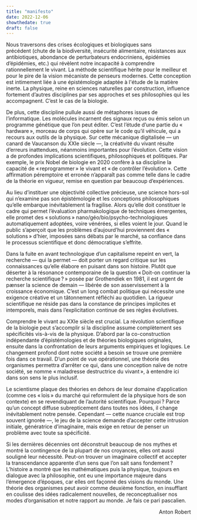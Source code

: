 ```yaml
---
title: "manifesto"
date: 2022-12-06
showthedate: true
draft: false
---
```


Nous traversons des crises écologiques et biologiques sans précédent (chute de la biodiversité, insécurité alimentaire, résistances aux antibiotiques, abondance de perturbateurs endocriniens, épidémies d’épidémies, etc.) qui révèlent notre incapacité à comprendre rationnellement le vivant. La méthode scientifique hérite pour le meilleur et pour le pire de la vision mécaniste de penseurs modernes. Cette conception est intimement liée à une épistémologie adaptée à l'étude de la matière inerte. La physique, reine en sciences naturelles par construction, influence fortement d’autres disciplines par ses approches et ses philosophies qui les accompagnent. C’est le cas de la biologie.

De plus, cette discipline pullule aussi de métaphores issues de l’informatique. Les molécules incarnent des signaux reçus ou émis selon un programme génétique que l’on peut éditer. C’est l’étude d’une partie du « hardware », morceau de corps qui opère sur le code qu’il véhicule, qui a recours aux outils de la physique. Sur cette mécanique digitalisée — un canard de Vaucanson du XXIe siècle —, la créativité du vivant résulte d’erreurs inattendues, néanmoins importantes pour l’évolution. Cette vision a de profondes implications scientifiques, philosophiques et politiques. Par exemple, le prix Nobel de biologie en 2020 confère à sa discipline la capacité de « reprogrammer » le vivant et « de contrôler l’évolution ». Cette affirmation péremptoire et erronée n’apparaît pas comme telle dans le cadre de la théorie en vigueur, remise en question par beaucoup d’expériences.     

Au lieu d’instituer une objectivité collective précieuse, une science hors-sol qui n’examine pas son épistémologie et les conceptions philosophiques qu’elle embarque inévitablement la fragilise. Alors qu’elle doit constituer le cadre qui permet l’évaluation pharmakologique de techniques émergentes, elle promet des « solutions » nano/géo/bio/psycho-technologiques automatiquement adoptées, voire vénérées, si elles voient le jour. Quand le public s’aperçoit que les problèmes d’aujourd’hui proviennent des « solutions » d’hier, imposées sans débats par le marché, sa confiance dans le processus scientifique et donc démocratique s’effrite.   

Dans la fuite en avant technologique d’un capitalisme repeint en vert, la recherche — qui la permet — doit porter un regard critique sur les connaissances qu’elle élabore en puisant dans son histoire. Plutôt que déserter à la résonance contemporaine de la question « Doit-on continuer la recherche scientifique ? » posée par Grothendiek en 1981, il est urgent de pænser la science de demain — libérée de son asservissement à la croissance économique. C’est un long combat politique qui nécessite une exigence créative et un tâtonnement réfléchi au quotidien. La rigueur scientifique ne réside pas dans la constance de principes implicites et intemporels, mais dans l’explicitation continue de ses règles évolutives. 

Comprendre le vivant au XXIe siècle est crucial. La révolution scientifique de la biologie peut s’accomplir si la discipline assume complètement ses spécificités vis-à-vis de la physique. D’abord par la co-construction indépendante d’épistémologies et de théories biologiques originales, ensuite dans la confrontation de leurs arguments empiriques et logiques. Le changement profond dont notre société a besoin se trouve une première fois dans ce travail. D’un point de vue opérationnel, une théorie des organismes permettra d’arrêter ce qui, dans une conception naïve de notre société, se nomme « maladresse destructrice du vivant », à entendre ici dans son sens le plus inclusif.

Le scientisme plaque des théories en dehors de leur domaine d’application (comme ces « lois » du marché qui reformulent de la physique hors de son contexte) en se revendiquant de l’autorité scientifique. Pourquoi ? Parce qu’un concept diffuse subrepticement dans toutes nos idées, il change inévitablement notre pensée. Cependant — cette nuance cruciale est trop souvent ignorée —, le jeu de la science demande d’accepter cette intrusion initiale, génératrice d’imaginaire, mais exige en retour de penser un problème avec toute sa spécificité.

Si les dernières décennies ont déconstruit beaucoup de nos mythes et montré la contingence de la plupart de nos croyances, elles ont aussi souligné leur nécessité. Peut-on trouver un imaginaire collectif et accepter la transcendance apparente d’un sens que l’on sait sans fondement ? L’histoire a montré que les mathématiques puis la physique, toujours en dialogue avec la philosophie, ont eu une importance majeure dans l’émergence d’époques, car elles ont façonné des visions du monde. Une théorie des organismes peut avoir comme deuxième fonction, en insufflant en coulisse des idées radicalement nouvelles, de reconceptualiser nos modes d’organisation et notre rapport au monde. Je fais ce pari pascalien.<br>

<p align="right"> Anton Robert </p>